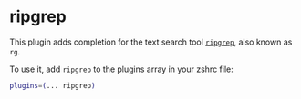 # ripgrep

This plugin adds completion for the text search tool [`ripgrep`](https://github.com/BurntSushi/ripgrep), also known
as `rg`.

To use it, add `ripgrep` to the plugins array in your zshrc file:

```zsh
plugins=(... ripgrep)
```
